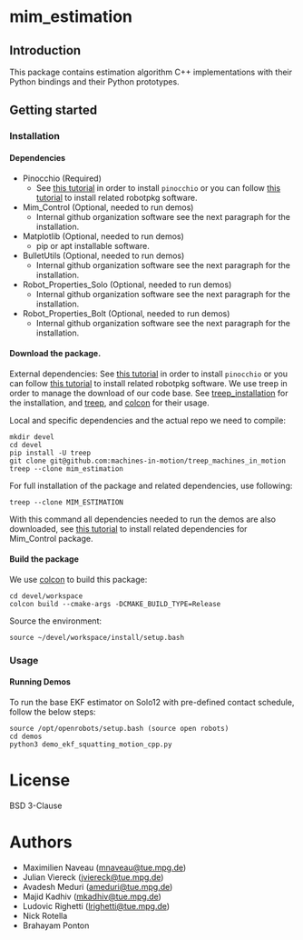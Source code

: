 # mim_estimation

## Introduction

This package contains estimation algorithm C++ implementations with their Python
bindings and their Python prototypes.

## Getting started

### Installation

#### Dependencies

- Pinocchio (Required)
    - See [this tutorial](https://github.com/machines-in-motion/machines-in-motion.github.io/wiki/laas_package_from_binaries)
    in order to install `pinocchio` or you can follow [this tutorial](https://github.com/machines-in-motion/ubuntu_installation_scripts) 
    to install related robotpkg software.
- Mim_Control (Optional, needed to run demos)
    - Internal github organization software see the next paragraph for the installation.
- Matplotlib (Optional, needed to run demos)
    - pip or apt installable software.
- BulletUtils (Optional, needed to run demos)
    - Internal github organization software see the next paragraph for the installation.
- Robot_Properties_Solo (Optional, needed to run demos)
    - Internal github organization software see the next paragraph for the installation.
- Robot_Properties_Bolt (Optional, needed to run demos)
    - Internal github organization software see the next paragraph for the installation.


#### Download the package.

External dependencies:
See [this tutorial](https://github.com/machines-in-motion/machines-in-motion.github.io/wiki/laas_package_from_binaries)
in order to install `pinocchio` or you can follow [this tutorial](https://github.com/machines-in-motion/ubuntu_installation_scripts) 
to install related robotpkg software.
We use treep in order to manage the download of our code base. See [treep_installation](https://github.com/machines-in-motion/treep_machines_in_motion) for 
the installation, and [treep](https://gitlab.is.tue.mpg.de/amd-clmc/treep), 
and [colcon](https://github.com/machines-in-motion/machines-in-motion.github.io/wiki/use_colcon) 
for their usage.

Local and specific dependencies and the actual repo we need to compile:
```
mkdir devel
cd devel
pip install -U treep
git clone git@github.com:machines-in-motion/treep_machines_in_motion
treep --clone mim_estimation
```

For full installation of the package and related dependencies, use following:
```
treep --clone MIM_ESTIMATION
```

With this command all dependencies needed to run the demos are also downloaded, 
see [this tutorial](https://github.com/machines-in-motion/mim_control) to 
install related dependencies for Mim_Control package.

#### Build the package

We use [colcon](https://github.com/machines-in-motion/machines-in-motion.github.io/wiki/use_colcon)
to build this package:
```
cd devel/workspace
colcon build --cmake-args -DCMAKE_BUILD_TYPE=Release
```

Source the environment:
```
source ~/devel/workspace/install/setup.bash
```

### Usage

#### Running Demos

To run the base EKF estimator on Solo12 with pre-defined contact schedule, follow 
the below steps:
```
source /opt/openrobots/setup.bash (source open robots)
cd demos
python3 demo_ekf_squatting_motion_cpp.py
```

# License

BSD 3-Clause

# Authors

- Maximilien Naveau (mnaveau@tue.mpg.de)
- Julian Viereck (jviereck@tue.mpg.de)
- Avadesh Meduri (ameduri@tue.mpg.de)
- Majid Kadhiv (mkadhiv@tue.mpg.de)
- Ludovic Righetti (lrighetti@tue.mpg.de)
- Nick Rotella
- Brahayam Ponton
